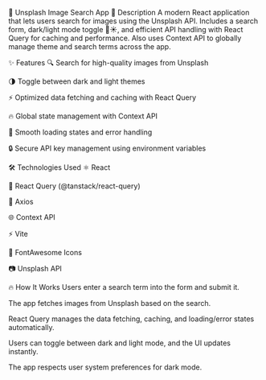 📸 Unsplash Image Search App
📝 Description
A modern React application that lets users search for images using the Unsplash API.
Includes a search form, dark/light mode toggle 🌙☀️, and efficient API handling with React Query for caching and performance.
Also uses Context API to globally manage theme and search terms across the app.

✨ Features
🔍 Search for high-quality images from Unsplash

🌗 Toggle between dark and light themes

⚡ Optimized data fetching and caching with React Query

🔥 Global state management with Context API

🚀 Smooth loading states and error handling

🔒 Secure API key management using environment variables

🛠️ Technologies Used
⚛️ React

🎯 React Query (@tanstack/react-query)

📡 Axios

🌐 Context API

⚡ Vite

🎨 FontAwesome Icons

📷 Unsplash API

🔥 How It Works
Users enter a search term into the form and submit it.

The app fetches images from Unsplash based on the search.

React Query manages the data fetching, caching, and loading/error states automatically.

Users can toggle between dark and light mode, and the UI updates instantly.

The app respects user system preferences for dark mode.
